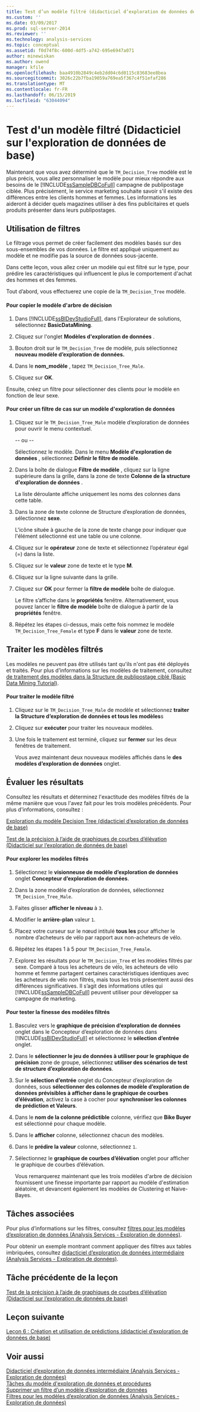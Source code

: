 ```yaml
---
title: Test d’un modèle filtré (didacticiel d’exploration de données de base) | Microsoft Docs
ms.custom: ''
ms.date: 03/09/2017
ms.prod: sql-server-2014
ms.reviewer: ''
ms.technology: analysis-services
ms.topic: conceptual
ms.assetid: f0d74f8c-600d-4df5-a742-695e6947a071
author: minewiskan
ms.author: owend
manager: kfile
ms.openlocfilehash: baa4910b2849c4eb2dd04c6d0115c83683ee8bea
ms.sourcegitcommit: 3026c22b7fba19059a769ea5f367c4f51efaf286
ms.translationtype: MT
ms.contentlocale: fr-FR
ms.lasthandoff: 06/15/2019
ms.locfileid: "63044094"
---
```

# <a name="testing-a-filtered-model-basic-data-mining-tutorial"></a>Test d'un modèle filtré (Didacticiel sur l'exploration de données de base)
  Maintenant que vous avez déterminé que le `TM_Decision_Tree` modèle est le plus précis, vous allez personnaliser le modèle pour mieux répondre aux besoins de le [!INCLUDE[ssSampleDBCoFull](../includes/sssampledbcofull-md.md)] campagne de publipostage ciblée. Plus précisément, le service marketing souhaite savoir s'il existe des différences entre les clients hommes et femmes. Les informations les aideront à décider quels magazines utiliser à des fins publicitaires et quels produits présenter dans leurs publipostages.  
  
## <a name="using-filters"></a>Utilisation de filtres  
 Le filtrage vous permet de créer facilement des modèles basés sur des sous-ensembles de vos données. Le filtre est appliqué uniquement au modèle et ne modifie pas la source de données sous-jacente.  
  
 Dans cette leçon, vous allez créer un modèle qui est filtré sur le type, pour prédire les caractéristiques qui influencent le plus le comportement d'achat des hommes et des femmes.  
  
 Tout d’abord, vous effectuerez une copie de la `TM_Decision_Tree` modèle.  
  
#### <a name="to-copy-the-decision-tree-model"></a>Pour copier le modèle d'arbre de décision  
  
1.  Dans [!INCLUDE[ssBIDevStudioFull](../includes/ssbidevstudiofull-md.md)], dans l’Explorateur de solutions, sélectionnez **BasicDataMining**.  
  
2.  Cliquez sur l'onglet **Modèles d'exploration de données** .  
  
3.  Bouton droit sur le `TM_Decision_Tree` de modèle, puis sélectionnez **nouveau modèle d’exploration de données.**  
  
4.  Dans le **nom_modèle** , tapez `TM_Decision_Tree_Male`.  
  
5.  Cliquez sur **OK**.  
  
 Ensuite, créez un filtre pour sélectionner des clients pour le modèle en fonction de leur sexe.  
  
#### <a name="to-create-a-case-filter-on-a-mining-model"></a>Pour créer un filtre de cas sur un modèle d'exploration de données  
  
1.  Cliquez sur le `TM_Decision_Tree_Male` modèle d’exploration de données pour ouvrir le menu contextuel.  
  
     -- ou --  
  
     Sélectionnez le modèle. Dans le menu **Modèle d'exploration de données** , sélectionnez **Définir le filtre de modèle**.  
  
2.  Dans la boîte de dialogue **Filtre de modèle** , cliquez sur la ligne supérieure dans la grille, dans la zone de texte **Colonne de la structure d'exploration de données** .  
  
     La liste déroulante affiche uniquement les noms des colonnes dans cette table.  
  
3.  Dans la zone de texte colonne de Structure d’exploration de données, sélectionnez **sexe**.  
  
     L'icône située à gauche de la zone de texte change pour indiquer que l'élément sélectionné est une table ou une colonne.  
  
4.  Cliquez sur le **opérateur** zone de texte et sélectionnez l’opérateur égal (=) dans la liste.  
  
5.  Cliquez sur le **valeur** zone de texte et le type **M**.  
  
6.  Cliquez sur la ligne suivante dans la grille.  
  
7.  Cliquez sur **OK** pour fermer la **filtre de modèle** boîte de dialogue.  
  
     Le filtre s’affiche dans le **propriétés** fenêtre. Alternativement, vous pouvez lancer le **filtre de modèle** boîte de dialogue à partir de la **propriétés** fenêtre.  
  
8.  Répétez les étapes ci-dessus, mais cette fois nommez le modèle `TM_Decision_Tree_Female` et type **F** dans le **valeur** zone de texte.  
  
## <a name="process-the-filtered-models"></a>Traiter les modèles filtrés  
 Les modèles ne peuvent pas être utilisés tant qu'ils n'ont pas été déployés et traités. Pour plus d’informations sur les modèles de traitement, consultez [de traitement des modèles dans la Structure de publipostage ciblé &#40;Basic Data Mining Tutorial&#41;](../../2014/tutorials/processing-models-in-the-targeted-mailing-structure-basic-data-mining-tutorial.md).  
  
#### <a name="to-process-the-filtered-model"></a>Pour traiter le modèle filtré  
  
1.  Cliquez sur le `TM_Decision_Tree_Male` de modèle et sélectionnez **traiter la Structure d’exploration de données et tous les modèles**s  
  
2.  Cliquez sur **exécuter** pour traiter les nouveaux modèles.  
  
3.  Une fois le traitement est terminé, cliquez sur **fermer** sur les deux fenêtres de traitement.  
  
     Vous avez maintenant deux nouveaux modèles affichés dans le **des modèles d’exploration de données** onglet.  
  
## <a name="evaluate-the-results"></a>Évaluer les résultats  
 Consultez les résultats et déterminez l'exactitude des modèles filtrés de la même manière que vous l'avez fait pour les trois modèles précédents. Pour plus d'informations, consultez :  
  
 [Exploration du modèle Decision Tree &#40;didacticiel d’exploration de données de base&#41;](../../2014/tutorials/exploring-the-decision-tree-model-basic-data-mining-tutorial.md)  
  
 [Test de la précision à l’aide de graphiques de courbes d’élévation &#40;Didacticiel sur l’exploration de données de base&#41;](../../2014/tutorials/testing-accuracy-with-lift-charts-basic-data-mining-tutorial.md)  
  
#### <a name="to-explore-the-filtered-models"></a>Pour explorer les modèles filtrés  
  
1.  Sélectionnez le **visionneuse de modèle d’exploration de données** onglet **Concepteur d’exploration de données**.  
  
2.  Dans la zone modèle d’exploration de données, sélectionnez `TM_Decision_Tree_Male`.  
  
3.  Faites glisser **afficher le niveau** à `3`.  
  
4.  Modifier le **arrière-plan** valeur `1`.  
  
5.  Placez votre curseur sur le nœud intitulé **tous les** pour afficher le nombre d’acheteurs de vélo par rapport aux non-acheteurs de vélo.  
  
6.  Répétez les étapes 1 à 5 pour `TM_Decision_Tree_Female`.  
  
7.  Explorez les résultats pour le `TM_Decision_Tree` et les modèles filtrés par sexe. Comparé à tous les acheteurs de vélo, les acheteurs de vélo homme et femme partagent certaines caractéristiques identiques avec les acheteurs de vélo non filtrés, mais tous les trois présentent aussi des différences significatives. Il s’agit des informations utiles qui [!INCLUDE[ssSampleDBCoFull](../includes/sssampledbcofull-md.md)] peuvent utiliser pour développer sa campagne de marketing.  
  
#### <a name="to-test-the-lift-of-the-filtered-models"></a>Pour tester la finesse des modèles filtrés  
  
1.  Basculez vers le **graphique de précision d’exploration de données** onglet dans le Concepteur d’exploration de données dans [!INCLUDE[ssBIDevStudioFull](../includes/ssbidevstudiofull-md.md)] et sélectionnez le **sélection d’entrée** onglet.  
  
2.  Dans le **sélectionner le jeu de données à utiliser pour le graphique de précision** zone de groupe, sélectionnez **utiliser des scénarios de test de structure d’exploration de données**.  
  
3.  Sur le **sélection d’entrée** onglet du Concepteur d’exploration de données, sous **sélectionner des colonnes de modèle d’exploration de données prévisibles à afficher dans le graphique de courbes d’élévation**, activez la case à cocher pour **synchroniser les colonnes de prédiction et Valeurs**.  
  
4.  Dans le **nom de la colonne prédictible** colonne, vérifiez que **Bike Buyer** est sélectionné pour chaque modèle.  
  
5.  Dans le **afficher** colonne, sélectionnez chacun des modèles.  
  
6.  Dans le **prédire la valeur** colonne, sélectionnez `1`.  
  
7.  Sélectionnez le **graphique de courbes d’élévation** onglet pour afficher le graphique de courbes d’élévation.  
  
     Vous remarquerez maintenant que les trois modèles d'arbre de décision fournissent une finesse importante par rapport au modèle d'estimation aléatoire, et devancent également les modèles de Clustering et Naive-Bayes.  
  
## <a name="related-tasks"></a>Tâches associées  
 Pour plus d’informations sur les filtres, consultez [filtres pour les modèles d’exploration de données &#40;Analysis Services - Exploration de données&#41;](../../2014/analysis-services/data-mining/filters-for-mining-models-analysis-services-data-mining.md).  
  
 Pour obtenir un exemple montrant comment appliquer des filtres aux tables imbriquées, consultez [didacticiel d’exploration de données intermédiaire &#40;Analysis Services - Exploration de données&#41;](../../2014/tutorials/intermediate-data-mining-tutorial-analysis-services-data-mining.md).  
  
## <a name="previous-task-in-lesson"></a>Tâche précédente de la leçon  
 [Test de la précision à l’aide de graphiques de courbes d’élévation &#40;Didacticiel sur l’exploration de données de base&#41;](../../2014/tutorials/testing-accuracy-with-lift-charts-basic-data-mining-tutorial.md)  
  
## <a name="next-lesson"></a>Leçon suivante  
 [Leçon 6 : Création et utilisation de prédictions &#40;didacticiel d’exploration de données de base&#41;](../../2014/tutorials/lesson-6-creating-and-working-with-predictions-basic-data-mining-tutorial.md)  
  
## <a name="see-also"></a>Voir aussi  
 [Didacticiel d’exploration de données intermédiaire &#40;Analysis Services - Exploration de données&#41;](../../2014/tutorials/intermediate-data-mining-tutorial-analysis-services-data-mining.md)   
 [Tâches du modèle d'exploration de données et procédures](../../2014/analysis-services/data-mining/mining-model-tasks-and-how-tos.md)   
 [Supprimer un filtre d’un modèle d’exploration de données](../../2014/analysis-services/data-mining/delete-a-filter-from-a-mining-model.md)   
 [Filtres pour les modèles d’exploration de données &#40;Analysis Services - Exploration de données&#41;](../../2014/analysis-services/data-mining/filters-for-mining-models-analysis-services-data-mining.md)  
  
  
